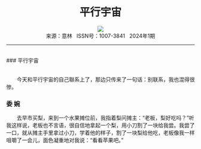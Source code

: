 # <center>平行宇宙</center>

<div align=center><img src="https://raw.githubusercontent.com/leaguecn/magazines/main/img_authors/%d7%f7%d5%df%a3%ba.jpg"></div>

<center>来源：意林   ISSN号：1007-3841   2024年1期</center>

* * *

<br>### 平行宇宙

  
<br>　　今天和平行宇宙的自己聯系上了，那边只传来了一句话：别联系，我也混得很惨。

### 委 婉

  
　　去早市买梨，来到一个水果摊位前，我指着梨问摊主：“老板，梨好吃吗？”听我这样说，老板也不言语，很自信地拿起一个梨，用小刀割了一块给我尝。我尝了一口，就从摊主手里拿过小刀，学着他的样子，割了一块梨给他吃，老板像我一样咀嚼了一会儿，面色凝重地对我说：“看看苹果吧。”
